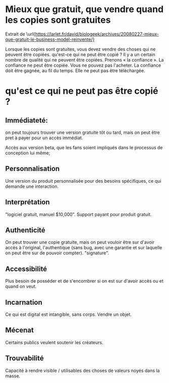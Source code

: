 # Mieux que gratuit, que vendre quand les copies sont gratuites

Extrait de \url{https://larlet.fr/david/biologeek/archives/20080227-mieux-que-gratuit-le-business-model-reinvente/}

Lorsque les copies sont gratuites, vous devez vendre des choses qui ne peuvent être copiées. qu'est-ce qui ne peut être copié ? Il y a un certain nombre de qualité qui ne peuvent être copiées. Prenons « la confiance ». La confiance ne peut être copiée. Vous ne pouvez pas l'acheter. La confiance doit être gagnée, au fil du temps. Elle ne peut pas être téléchargée.



# qu'est ce qui ne peut pas être copié ?

## Immédiateté: 

on peut toujours trouver une version gratuite tôt ou tard, mais on peut être pret à payer pour un accès immédiat.

Accès aux version beta, que les fans soient impliqués dans le processus de conception lui même;



## Personnalisation

Une version du produit personnalisée pour des besoins spécifiques, ce qui demande une interaction.



## Interprétation

"logiciel gratuit, manuel $10,000".
Support payant pour produit gratuit.


## Authenticité

On peut trouver une copie gratuite, mais on peut vouloir être sur d'avoir accès à l'original, l'authentique (sans bug, avec une garantie et sur laquelle on peut être sur de pouvoir compter). "signature".


## Accessibilité

Plus besoin de posséder et de s'encombrer si on est sur d'avoir accès ou et quand on veut.


## Incarnation

Ce qui est digital est intangible, sans corps. Vendre un objet.


## Mécenat

Certains publics veulent soutenir les créateurs.

## Trouvabilité

Capacité à rendre visible / utilisables des choses de valeurs noyés dans la masse.

